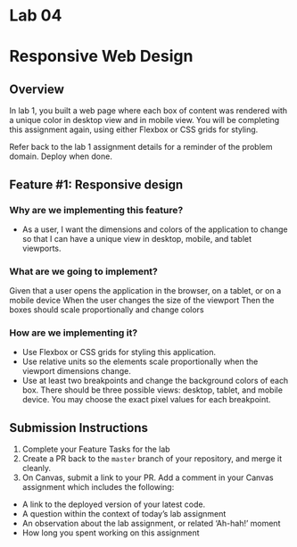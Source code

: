 # Lab 04
# Responsive Web Design

## Overview

In lab 1, you built a web page where each box of content was rendered with a unique color in desktop view and in mobile view. You will be completing this assignment again, using either Flexbox or CSS grids for styling.

Refer back to the lab 1 assignment details for a reminder of the problem domain. Deploy when done.

## Feature #1: Responsive design

### Why are we implementing this feature?
- As a user, I want the dimensions and colors of the application to change so that I can have a unique view in desktop, mobile, and tablet viewports.

### What are we going to implement?
Given that a user opens the application in the browser, on a tablet, or on a mobile device
When the user changes the size of the viewport
Then the boxes should scale proportionally and change colors

### How are we implementing it?
- Use Flexbox or CSS grids for styling this application.
- Use relative units so the elements scale proportionally when the viewport dimensions change.
- Use at least two breakpoints and change the background colors of each box. There should be three possible views: desktop, tablet, and mobile device. You may choose the exact pixel values for each breakpoint.

## Submission Instructions
1. Complete your Feature Tasks for the lab
2. Create a PR back to the `master` branch of your repository, and merge it cleanly.
3. On Canvas, submit a link to your PR. Add a comment in your Canvas assignment which includes the following:
- A link to the deployed version of your latest code.
- A question within the context of today’s lab assignment
- An observation about the lab assignment, or related ‘Ah-hah!’ moment
- How long you spent working on this assignment